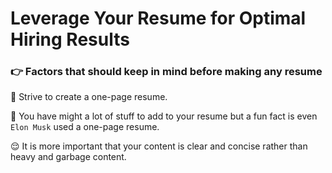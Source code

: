 # Leverage Your Resume for Optimal Hiring Results

### 👉 Factors that should keep in mind before making any resume

🌟 Strive to create a one-page resume.

  🫣 You have might a lot of stuff to add to your resume but a fun fact is even `Elon Musk` used a one-page resume.
  
  😌 It is more important that your content is clear and concise rather than heavy and garbage content.
